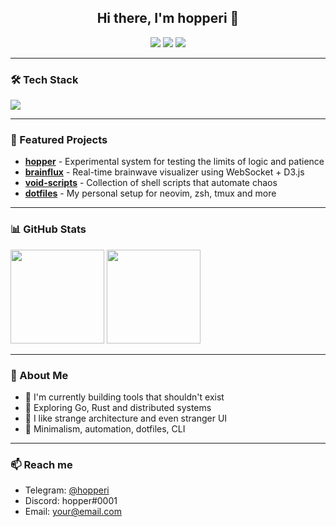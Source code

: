 <h2 align="center">Hi there, I'm hopperi 👋</h2>

<p align="center">
  <a href="https://github.com/hopperi"><img src="https://img.shields.io/badge/GitHub-%2312100E.svg?style=flat&logo=github&logoColor=white"/></a>
  <a href="https://t.me/hopperi"><img src="https://img.shields.io/badge/Telegram-2CA5E0?style=flat&logo=telegram&logoColor=white" /></a>
  <a href="#"><img src="https://img.shields.io/badge/Blog-coming_soon-inactive?style=flat" /></a>
</p>

---

### 🛠 Tech Stack

<p align="left">
  <img src="https://skillicons.dev/icons?i=ts,go,rust,react,nextjs,nodejs,python,docker,linux,git,postgres" />
</p>

---

### 📌 Featured Projects

- [**hopper**](https://github.com/hopperi/hopper) - Experimental system for testing the limits of logic and patience  
- [**brainflux**](https://github.com/hopperi/brainflux) - Real-time brainwave visualizer using WebSocket + D3.js  
- [**void-scripts**](https://github.com/hopperi/void-scripts) - Collection of shell scripts that automate chaos  
- [**dotfiles**](https://github.com/hopperi/dotfiles) - My personal setup for neovim, zsh, tmux and more

---

### 📊 GitHub Stats

<p align="left">
  <img height="150px" src="https://github-readme-stats.vercel.app/api?username=hopperi&show_icons=true&theme=tokyonight" />
  <img height="150px" src="https://github-readme-stats.vercel.app/api/top-langs/?username=hopperi&layout=compact&theme=tokyonight" />
</p>

---

### 💬 About Me

- 🔭 I'm currently building tools that shouldn't exist
- 🌱 Exploring Go, Rust and distributed systems
- 🧠 I like strange architecture and even stranger UI
- 🖤 Minimalism, automation, dotfiles, CLI

---

### 📫 Reach me

- Telegram: [@hopperi](https://t.me/hopperi)
- Discord: hopper#0001
- Email: your@email.com
